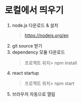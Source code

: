 # 로컬에서 띄우기
1. node.js 다운로드 & 설치
    > https://nodejs.org/en
2. git source 받기    
3. dependency 모듈 다운로드
    > 프로젝트 위치> npm install
4. react startup
	> 프로젝트 위치> npm start	 
5. 브라우저 자동으로 열림
